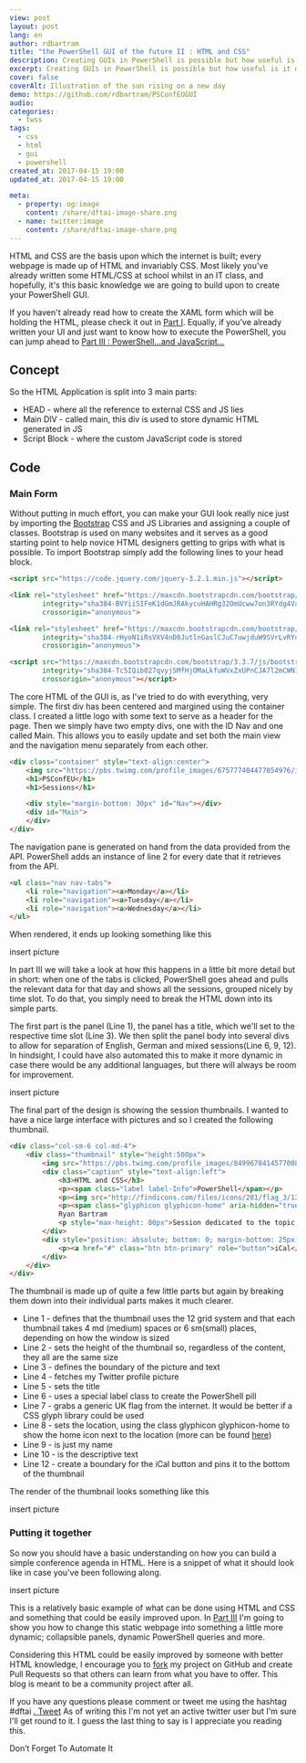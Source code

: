 ```yaml
---
view: post
layout: post
lang: en
author: rdbartram
title: "the PowerShell GUI of the future II : HTML and CSS"
description: Creating GUIs in PowerShell is possible but how useful is it day to day
excerpt: Creating GUIs in PowerShell is possible but how useful is it day to day
cover: false
coverAlt: Illustration of the sun rising on a new day
demo: https://github.com/rdbartram/PSConfEUGUI
audio:
categories:
  - twss
tags:
  - css
  - html
  - gui
  - powershell
created_at: 2017-04-15 19:00
updated_at: 2017-04-15 19:00

meta:
  - property: og:image
    content: /share/dftai-image-share.png
  - name: twitter:image
    content: /share/dftai-image-share.png
---
```


HTML and CSS are the basis upon which the internet is built; every webpage is made up of HTML and invariably CSS. Most likely you've already written some HTML/CSS at school whilst in an IT class, and hopefully, it's this basic knowledge we are going to build upon to create your PowerShell GUI.

If you haven't already read how to create the XAML form which will be holding the HTML, please check it out in [Part I](ps-gui-future-1). Equally, if you've already written your UI and just want to know how to execute the PowerShell, you can jump ahead to [Part III : PowerShell...and JavaScript...](ps-gui-future-3)

## Concept

So the HTML Application is split into 3 main parts:

*   HEAD - where all the reference to external CSS and JS lies
*   Main DIV - called main, this div is used to store dynamic HTML generated in JS
*   Script Block - where the custom JavaScript code is stored

## Code

### Main Form

Without putting in much effort, you can make your GUI look really nice just by importing the [Bootstrap](http://getbootstrap.com/) CSS and JS Libraries and assigning a couple of classes. Bootstrap is used on many websites and it serves as a good starting point to help novice HTML designers getting to grips with what is possible. To import Bootstrap simply add the following lines to your head block.

```html
<script src="https://code.jquery.com/jquery-3.2.1.min.js"></script>

<link rel="stylesheet" href="https://maxcdn.bootstrapcdn.com/bootstrap/3.3.7/css/bootstrap.min.css"
        integrity="sha384-BVYiiSIFeK1dGmJRAkycuHAHRg32OmUcww7on3RYdg4Va+PmSTsz/K68vbdEjh4u"
        crossorigin="anonymous">

<link rel="stylesheet" href="https://maxcdn.bootstrapcdn.com/bootstrap/3.3.7/css/bootstrap-theme.min.css"
        integrity="sha384-rHyoN1iRsVXV4nD0JutlnGaslCJuC7uwjduW9SVrLvRYooPp2bWYgmgJQIXwl/Sp"
        crossorigin="anonymous">

<script src="https://maxcdn.bootstrapcdn.com/bootstrap/3.3.7/js/bootstrap.min.js"
        integrity="sha384-Tc5IQib027qvyjSMfHjOMaLkfuWVxZxUPnCJA7l2mCWNIpG9mGCD8wGNIcPD7Txa"
        crossorigin="anonymous"></script>
```

The core HTML of the GUI is, as I've tried to do with everything, very simple. The first div has been centered and margined using the container class. I created a little logo with some text to serve as a header for the page. Then we simply have two empty divs, one with the ID Nav and one called Main. This allows you to easily update and set both the main view and the navigation menu separately from each other.

```html
<div class="container" style="text-align:center">
    <img src="https://pbs.twimg.com/profile_images/675777404477054976/iNf3tqcS.jpg" style="height: 150px">
    <h1>PSConfEU</h1>
    <h1>Sessions</h1>

    <div style="margin-bottom: 30px" id="Nav"></div>
    <div id="Main">
    </div>
</div>
```

The navigation pane is generated on hand from the data provided from the API. PowerShell adds an instance of line 2 for every date that it retrieves from the API.

```html
<ul class="nav nav-tabs">
    <li role="navigation"><a>Monday</a></li>
    <li role="navigation"><a>Tuesday</a></li>
    <li role="navigation"><a>Wednesday</a></li>
</ul>
```

When rendered, it ends up looking something like this

insert picture

In part III we will take a look at how this happens in a little bit more detail but in short: when one of the tabs is clicked, PowerShell goes ahead and pulls the relevant data for that day and shows all the sessions, grouped nicely by time slot. To do that, you simply need to break the HTML down into its simple parts.

The first part is the panel (Line 1), the panel has a title, which we'll set to the respective time slot (Line 3). We then split the panel body into several divs to allow for separation of English, German and mixed sessions(Line 6, 9, 12). In hindsight, I could have also automated this to make it more dynamic in case there would be any additional languages, but there will always be room for improvement.

insert picture

The final part of the design is showing the session thumbnails. I wanted to have a nice large interface with pictures and so I created the following thumbnail.

```html
<div class="col-sm-6 col-md-4">
    <div class="thumbnail" style="height:500px">
        <img src="https://pbs.twimg.com/profile_images/849967841457700864/zAkxxpxI.jpg" style="height: 150px">
        <div class="caption" style="text-align:left">
            <h3>HTML and CSS</h3>
            <p><span class="label label-Info">PowerShell</span></p>
            <p><img src="http://findicons.com/files/icons/281/flag_3/128/united_kingdom_flag.png" style="height: 15px"></p>
            <p><span class="glyphicon glyphicon-home" aria-hidden="true"></span>  DFTAI Room</p>
            Ryan Bartram
            <p style="max-height: 80px">Session dedicated to the topic of HTML and CSS with regard to PowerShell GUIs.</p>
        </div>
        <div style="position: absolute; bottom: 0; margin-bottom: 25px; margin-left: 10px">
            <p><a href="#" class="btn btn-primary" role="button">iCal</a></p>
        </div>
    </div>
</div>
```

The thumbnail is made up of quite a few little parts but again by breaking them down into their individual parts makes it much clearer.

*   Line 1 - defines that the thumbnail uses the 12 grid system and that each thumbnail takes 4 md (medium) spaces or 6 sm(small) places, depending on how the window is sized
*   Line 2 - sets the height of the thumbnail so, regardless of the content, they all are the same size
*   Line 3 - defines the boundary of the picture and text
*   Line 4 - fetches my Twitter profile picture
*   Line 5 - sets the title
*   Line 6 - uses a special label class to create the PowerShell pill
*   Line 7 - grabs a generic UK flag from the internet. It would be better if a CSS glyph library could be used
*   Line 8 - sets the location, using the class glyphicon glyphicon-home to show the home icon next to the location (more can be found [here](http://getbootstrap.com/components/#glyphicons))
*   Line 9 - is just my name
*   Line 10 - is the descriptive text
*   Line 12 - create a boundary for the iCal button and pins it to the bottom of the thumbnail

The render of the thumbnail looks something like this

insert picture

### Putting it together

So now you should have a basic understanding on how you can build a simple conference agenda in HTML. Here is a snippet of what it should look like in case you've been following along.

insert picture

This is a relatively basic example of what can be done using HTML and CSS and something that could be easily improved upon. In [Part III](ps-gui-future-3) I'm going to show you how to change this static webpage into something a little more dynamic; collapsible panels, dynamic PowerShell queries and more.

Considering this HTML could be easily improved by someone with better HTML knowledge, I encourage you to [fork](https://github.com/rdbartram/PSConfEUGUI/fork) my project on GitHub and create Pull Requests so that others can learn from what you have to offer. This blog is meant to be a community project after all.

If you have any questions please comment or tweet me using the hashtag #dftai [. Tweet](https://twitter.com/intent/tweet?text=#DFTAI) As of writing this I'm not yet an active twitter user but I'm sure I'll get round to it. I guess the last thing to say is I appreciate you reading this.

Don’t Forget To Automate It
